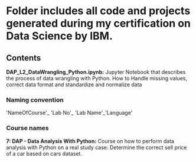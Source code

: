 # Folder includes all code and projects generated during my certification on Data Science by IBM.

## Contents
**DAP_L2_DataWrangling_Python.ipynb:** Jupyter Notebook that describes the process of data wrangling with Python. How to Handle missing values, correct data format and standardize and normalize data


### Naming convention
'NameOfCourse'_ 'Lab No'_ 'Lab Name'_'Language'

### Course names
**7: DAP - Data Analysis With Python:** Course on how to perform data analysis with Python on a real study case: Determine the correct sell price of a car based on cars dataset.

